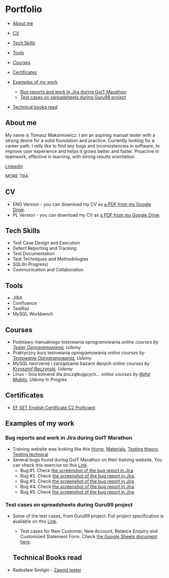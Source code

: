 # Portfolio
- [About me](#about-me)
- [CV](#cv)
- [Tech Skills](#tech-skills)
- [Tools](#tools)
- [Courses](#courses)
- [Certificates](#certificates)
- [Examples of my work](#examples-of-my-work)
  * [Bug reports and work in Jira during GoIT Marathon](bug-reports-and-work-in-jira-during-GoIT-Marathon)
  * [Test cases on spreadsheets during Guru99 project](Test-cases-on-spreadsheets-during-Guru99-project)
  
- [Technical books read](#technical-books-read)

## About me
My name is Tomasz Maksimowicz. I am an aspiring manual tester with a strong desire for a solid foundation and practice. Currently looking for a career path. I relly like to find any bugs and inconsistencies in software, to improve user experience and helps it grows better and faster. Proactive in teamwork, effective in learning, with strong results orientation.

[LinkedIn](https://www.linkedin.com/in/tomasz-maksimowicz-74a33116b/)

MORE TBA

 ## CV

- ENG Version - you can download my CV as [a PDF from my Google Drive](https://drive.google.com/file/d/14Sa92jydw36qoAiwp_C1QpCxlGhfed_q/view?usp=sharing).
- PL Version - you can download my CV as [a PDF from my Google Drive](https://drive.google.com/file/d/1-yBsUe66NU8e0nF1KYRSj-8vuUuiceaZ/view?usp=share_link).
 
 
## Tech Skills
 
  - Test Case Design and Execution
  - Defect Reporting and Tracking
  - Test Documentation
  - Test Techniques and Methodologies
  - SQL(In Progress)
  - Communication and Collaboration
  
  
## Tools

  - JIRA
  - Confluence
  - TestRail
  - MySQL Workbench 
  
  
## Courses
  
  - Podstawy manualnego testowania oprogramowania 
*online courses by [Tester Oprogramowania](https://www.udemy.com/course/kurs-testowania-oprogramowania/), Udemy*
  - Praktyczny kurs testowania oprogramowania
*online courses by [Testowanie Oprogramowania](https://www.udemy.com/course/praktyczny-kurs-testowania-oprogramowania/), Udemy*
  - MySQL tworzenie i zarządzanie bazami danych
*online courses by [Krzysztof Raczynski](https://www.udemy.com/course/mysql-tworzenie-i-zarzadzanie-bazami-danych/), Udemy*
  - Linux - linia komend dla początkujących...
*online courses by [Rafal Mobilo](https://www.udemy.com/course/linux101/), Udemy*      In Progres


## Certificates
- [EF SET English Certificate C2 Proficient](https://www.efset.org/cert/zkjgL1)


## Examples of my work

### Bug reports and work in Jira during GoIT Marathon

- Training website was looking like this [Home](https://drive.google.com/file/d/1FX-nyiH6mY5V5BPchavCe2C5ECpCCIWS/view?usp=share_link), [Materials](https://drive.google.com/file/d/1KmH2eU5UPE8E1KvLeHoXCreRYR6sm6zk/view?usp=share_link), [Testing theory](https://drive.google.com/file/d/17qZz3WxpgWMLhoXtbyvJ49T1Pnnqss0X/view?usp=share_link), [Testing technical](https://drive.google.com/file/d/1njLj8OzWaQZW14fKqdLpyxoIJFbUZl2j/view?usp=share_link)
- Several bugs found during GoIT Marathon on their training website. You can check this exercise on this [Link](https://drive.google.com/file/d/1P8iUFPhRUNA49fDQ8So2xEX3FS5Bv-Ef/view?usp=share_link).
  * Bug #1. Check [the screenshot of the bug report in Jira](https://drive.google.com/file/d/1vwYoCfSAGvtUe1RXB_3XodDo221uS_Gj/view?usp=share_link).
  * Bug #2. Check [the screenshot of the bug report in Jira](https://drive.google.com/file/d/17U5ntcOMqk1JS1QOpwKm4Q0hQGK4A8V4/view?usp=share_link).
  * Bug #3. Check [the screenshot of the bug report in Jira](https://drive.google.com/file/d/1OtxjV1DlqcsXsi2gz1KH8VWnGHVZw6L0/view?usp=share_link).
  * Bug #4. Check [the screenshot of the bug report in Jira](https://drive.google.com/file/d/1XiU0Z5f_pJPnv7URLO3zzr7A0mTgICHe/view?usp=share_link).
  * Bug #5. Check [the screenshot of the bug report in Jira](https://drive.google.com/file/d/1swVZn4jERGo_JYjLwp4R6sHpDiNQ-zMQ/view?usp=share_link).

### Test cases on spreadsheets during Guru99 project

- Some of the test cases, from Guru99 project. Full project specification is available on this [Link](https://drive.google.com/file/d/1Ung9J6vhVkQ5SP282S_LeDnTX_U2uP_8/view?usp=share_link).
  * Test cases for New Customer, New Account, Balance Enquiry and Customized Statement Form. Check [the Google Sheets document here](https://docs.google.com/spreadsheets/d/1Li4frAsMfgC6Gczj-uEXCwOIFxBEBqGBCjw9MYxYt10/edit?usp=sharing).
  
  ## Technical Books read
* Radosław Smilgin - [Zawód tester](https://ksiegarnia.pwn.pl/Zawod-tester.-Od-decyzji-do-zdobycia-doswiadczenia,743423772,p.html)

  
